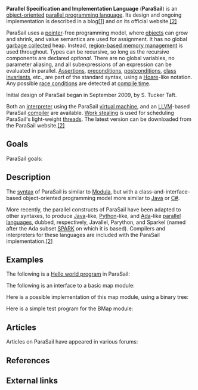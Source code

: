 **Parallel Specification and Implementation Language** (**ParaSail**) is an [object-oriented][0] [parallel programming language][1]. Its design and ongoing implementation is described in a blog[\[1\]][2] and on its official website.[\[2\]][3]

ParaSail uses a [pointer][4]-free programming model, where [objects][5] can grow and shrink, and value semantics are used for assignment. It has no global [garbage collected][6] heap. Instead, [region-based memory management][7] is used throughout. Types can be recursive, so long as the recursive components are declared _optional_. There are no global variables, no parameter aliasing, and all subexpressions of an expression can be evaluated in parallel. [Assertions][8], [preconditions][9], [postconditions][10], [class invariants][11], etc., are part of the standard syntax, using a [Hoare][12]-like notation. Any possible [race conditions][13] are detected at [compile time][14].

Initial design of ParaSail began in September 2009, by S. Tucker Taft.

Both an [interpreter][15] using the ParaSail [virtual machine][16], and an [LLVM][17]-based ParaSail [compiler][18] are available. [Work stealing][19] is used for scheduling ParaSail's light-weight [threads][20]. The latest version can be downloaded from the ParaSail website.[\[2\]][3]

## Goals

ParaSail goals:

## Description

The [syntax][21] of ParaSail is similar to [Modula][22], but with a class-and-interface-based object-oriented programming model more similar to [Java][23] or [C\#][24].

More recently, the parallel constructs of ParaSail have been adapted to other syntaxes, to produce [Java][23]-like, [Python][25]-like, and [Ada][26]-like [parallel languages][27], dubbed, respectively, Javallel, Parython, and Sparkel (named after the Ada subset [SPARK][28] on which it is based). Compilers and interpreters for these languages are included with the ParaSail implementation.[\[2\]][3]

## Examples

The following is a [Hello world program][29] in ParaSail:

The following is an interface to a basic map module:

Here is a possible implementation of this map module, using a binary tree:

Here is a simple test program for the BMap module:

## Articles

Articles on ParaSail have appeared in various forums:

## References

  
## External links

[0]: /wiki/Object-oriented_programming "Object-oriented programming"
[1]: /wiki/Parallel_computing#Parallel_programming_languages "Parallel computing"
[2]: #cite_note-1
[3]: #cite_note-ParaWebsite-2
[4]: /wiki/Pointer_(computer_programming) "Pointer (computer programming)"
[5]: /wiki/Object_(computer_science) "Object (computer science)"
[6]: /wiki/Garbage_collection_(computer_science) "Garbage collection (computer science)"
[7]: /wiki/Region-based_memory_management "Region-based memory management"
[8]: /wiki/Assertion_(software_development) "Assertion (software development)"
[9]: /wiki/Precondition "Precondition"
[10]: /wiki/Postcondition "Postcondition"
[11]: /wiki/Class_invariant "Class invariant"
[12]: /wiki/Tony_Hoare "Tony Hoare"
[13]: /wiki/Race_condition "Race condition"
[14]: /wiki/Compile_time "Compile time"
[15]: /wiki/Interpreter_(computing) "Interpreter (computing)"
[16]: /wiki/Virtual_machine "Virtual machine"
[17]: /wiki/LLVM "LLVM"
[18]: /wiki/Compiler "Compiler"
[19]: /wiki/Work_stealing "Work stealing"
[20]: /wiki/Thread_(computing) "Thread (computing)"
[21]: /wiki/Syntax_(programming_languages) "Syntax (programming languages)"
[22]: /wiki/Modula "Modula"
[23]: /wiki/Java_(programming_language) "Java (programming language)"
[24]: /wiki/C_Sharp_(programming_language) "C Sharp (programming language)"
[25]: /wiki/Python_(programming_language) "Python (programming language)"
[26]: /wiki/Ada_(programming_language) "Ada (programming language)"
[27]: /wiki/Parallel_programming_language "Parallel programming language"
[28]: /wiki/SPARK_(programming_language) "SPARK (programming language)"
[29]: /wiki/Hello_world_program "Hello world program"